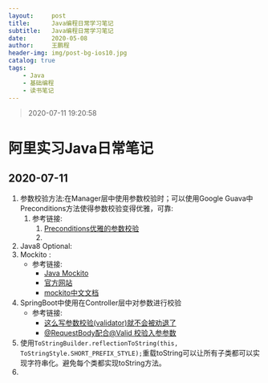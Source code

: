 ```yaml
---
layout:     post
title:      Java编程日常学习笔记
subtitle:   Java编程日常学习笔记
date:       2020-05-08
author:     王鹏程
header-img: img/post-bg-ios10.jpg
catalog: true
tags:
    - Java
    - 基础编程
    - 读书笔记
---
```


> 2020-07-11 19:20:58

# 阿里实习Java日常笔记

## 2020-07-11

1. 参数校验方法:在Manager层中使用参数校验时；可以使用Google Guava中Preconditions方法使得参数校验变得优雅，可靠:
   1. 参考链接:
      1. [Preconditions优雅的参数校验](http://www.linuxcoming.com/blog/2019/08/29/gavua_preconditions.html)
      2. 
2. Java8 Optional:
3. Mockito :    
   - 参考链接: 
     - [Java Mockito](http://www.testclass.net/mockito)
     - [官方网站](http://site.mockito.org/)
     - [mockito中文文档](https://github.com/hehonghui/mockito-doc-zh)
4. SpringBoot中使用在Controller层中对参数进行校验
   - 参考链接:
     - [这么写参数校验(validator)就不会被劝退了](https://juejin.im/post/5d3fbeb46fb9a06b317b3c48)
     - [@RequestBody配合@Valid 校验入参参数](https://blog.csdn.net/lzhcoder/article/details/98870852)
5. 使用`ToStringBuilder.reflectionToString(this, ToStringStyle.SHORT_PREFIX_STYLE);`重载toString可以让所有子类都可以实现字符串化。避免每个类都实现toString方法。
6. 